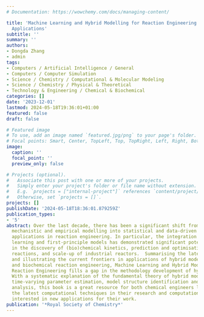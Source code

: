 ```yaml
---
# Documentation: https://wowchemy.com/docs/managing-content/

title: 'Machine Learning and Hybrid Modelling for Reaction Engineering: Theory and
  Applications'
subtitle: ''
summary: ''
authors:
- Dongda Zhang
- admin
tags:
- Computers / Artificial Intelligence / General
- Computers / Computer Simulation
- Science / Chemistry / Computational & Molecular Modeling
- Science / Chemistry / Physical & Theoretical
- Technology & Engineering / Chemical & Biochemical
categories: []
date: '2023-12-01'
lastmod: 2024-05-18T19:36:01+01:00
featured: false
draft: false

# Featured image
# To use, add an image named `featured.jpg/png` to your page's folder.
# Focal points: Smart, Center, TopLeft, Top, TopRight, Left, Right, BottomLeft, Bottom, BottomRight.
image:
  caption: ''
  focal_point: ''
  preview_only: false

# Projects (optional).
#   Associate this post with one or more of your projects.
#   Simply enter your project's folder or file name without extension.
#   E.g. `projects = ["internal-project"]` references `content/project/deep-learning/index.md`.
#   Otherwise, set `projects = []`.
projects: []
publishDate: '2024-05-18T18:36:01.879259Z'
publication_types:
- '5'
abstract: Over the last decade, there has been a significant shift from traditional
  mechanistic and empirical modelling into statistical and data-driven modelling for
  applications in reaction engineering. In particular, the integration of machine
  learning and first-principle models has demonstrated significant potential and success
  in the discovery of (bio)chemical kinetics, prediction and optimisation of complex
  reactions, and scale-up of industrial reactors.  Summarising the latest research
  and illustrating the current frontiers in applications of hybrid modelling for chemical
  and biochemical reaction engineering, Machine Learning and Hybrid Modelling for
  Reaction Engineering fills a gap in the methodology development of hybrid models.
  With a systematic explanation of the fundamental theory of hybrid model construction,
  time-varying parameter estimation, model structure identification and uncertainty
  analysis, this book is a great resource for both chemical engineers looking to use
  the latest computational techniques in their research and computational chemists
  interested in new applications for their work.
publication: '*Royal Society of Chemistry*'
---
```

